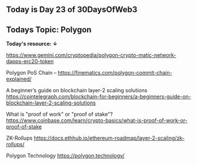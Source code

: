 ## Today is Day 23 of 30DaysOfWeb3
## Todays Topic: Polygon
**Today's resource: ↓**


https://www.gemini.com/cryptopedia/polygon-crypto-matic-network-dapps-erc20-token

Polygon PoS Chain – https://finematics.com/polygon-commit-chain-explained/

A beginner’s guide on blockchain layer-2 scaling solutions https://cointelegraph.com/blockchain-for-beginners/a-beginners-guide-on-blockchain-layer-2-scaling-solutions

What is "proof of work" or "proof of stake"?
https://www.coinbase.com/learn/crypto-basics/what-is-proof-of-work-or-proof-of-stake

ZK-Rollups
https://docs.ethhub.io/ethereum-roadmap/layer-2-scaling/zk-rollups/

Polygon Technology https://polygon.technology/
